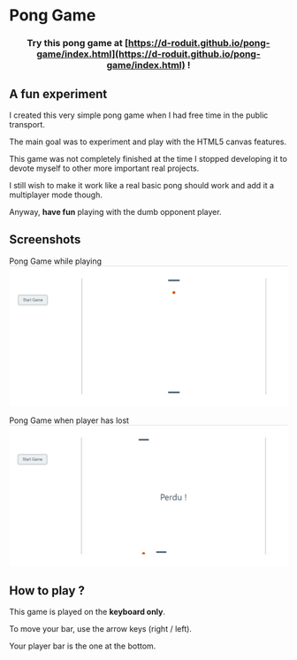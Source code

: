 # Pong Game


**<h3 align="center">Try this pong game at [https://d-roduit.github.io/pong-game/index.html](https://d-roduit.github.io/pong-game/index.html) !</h3>**


## A fun experiment
I created this very simple pong game when I had free time in the public transport.

The main goal was to experiment and play with the HTML5 canvas features.

This game was not completely finished at the time I stopped developing it to devote myself to other more important real projects.

I still wish to make it work like a real basic pong should work and add it a multiplayer mode though.

Anyway, **have fun** playing with the dumb opponent player.


## Screenshots

Pong Game while playing
![Pong Game Screenshot](screenshots/screenshot.jpg "Pong Game")

Pong Game when player has lost
![Pong Game lost Screenshot](screenshots/screenshot-lost.jpg "Pong Game lost")

## How to play ?

This game is played on the **keyboard only**.

To move your bar, use the arrow keys (right / left).

Your player bar is the one at the bottom.
